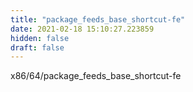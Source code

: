 ```yaml
---
title: "package_feeds_base_shortcut-fe"
date: 2021-02-18 15:10:27.223859
hidden: false
draft: false
---
```


x86/64/package_feeds_base_shortcut-fe

